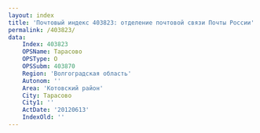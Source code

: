 ```yaml
---
layout: index
title: 'Почтовый индекс 403823: отделение почтовой связи Почты России'
permalink: /403823/
data:
    Index: 403823
    OPSName: Тарасово
    OPSType: О
    OPSSubm: 403870
    Region: 'Волгоградская область'
    Autonom: ''
    Area: 'Котовский район'
    City: Тарасово
    City1: ''
    ActDate: '20120613'
    IndexOld: ''
---
```

